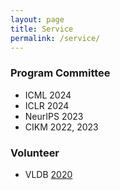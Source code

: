 ```yaml
---
layout: page
title: Service
permalink: /service/
---
```

### Program Committee
* ICML 2024
* ICLR 2024
* NeurIPS 2023
* CIKM 2022, 2023

### Volunteer
* VLDB [2020](https://vldb2020.org/student-volunteer.html)
